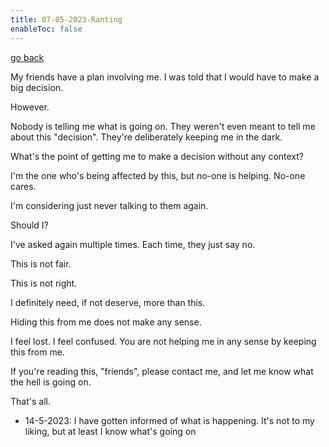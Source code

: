 ```yaml
---
title: 07-05-2023-Ranting
enableToc: false
---
```


[go back](Articles.md)

My friends have a plan involving me. I was told that I would have to make a big decision.

However.

Nobody is telling me what is going on. They weren't even meant to tell me about this "decision". They're deliberately keeping me in the dark.

What's the point of getting me to make a decision without any context?

I'm the one who's being affected by this, but no-one is helping. No-one cares.

I'm considering just never talking to them again.

Should I?

I've asked again multiple times. Each time, they just say no.

This is not fair.

This is not right.

I definitely need, if not deserve, more than this.

Hiding this from me does not make any sense.

I feel lost. I feel confused. You are not helping me in any sense by keeping this from me. 

If you're reading this, "friends", please contact me, and let me know what the hell is going on.

That's all.

- 14-5-2023: I have gotten informed of what is happening. It's not to my liking, but at least I know what's going on